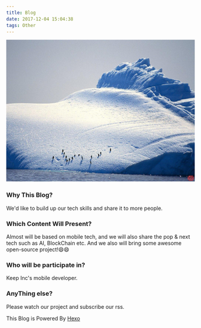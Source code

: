```yaml
---
title: Blog
date: 2017-12-04 15:04:38
tags: Other
---
```


![](../images/init-page.jpg)

### Why This Blog?
We'd like to build up our tech skills and share it to more people.

### Which Content Will Present?
Almost will be based on mobile tech, and we will also share the pop & next tech such as AI, BlockChain etc. And we also will bring some awesome open-source project!😄😄

### Who will be participate in?
Keep Inc's mobile developer.

### AnyThing else?
Please watch our project and subscribe our rss.

This Blog is Powered By [Hexo](https://hexo.io/docs/setup.html)
